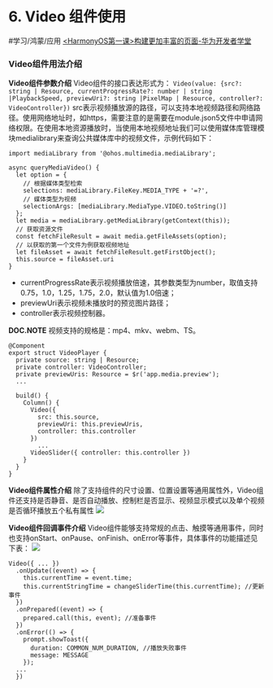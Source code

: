 # 6. Video 组件使用
#学习/鸿蒙/应用
[<HarmonyOS第一课>构建更加丰富的页面-华为开发者学堂](https://developer.huawei.com/consumer/cn/training/course/slightMooc/C101680765314766141)

### Video组件用法介绍
**Video组件参数介绍**
Video组件的接口表达形式为：
`
Video(value: {src?: string | Resource, currentProgressRate?: number | string |PlaybackSpeed, previewUri?: string |PixelMap | Resource, controller?: VideoController})
`
src表示视频播放源的路径，可以支持本地视频路径和网络路径。使用网络地址时，如https，需要注意的是需要在module.json5文件中申请网络权限。在使用本地资源播放时，当使用本地视频地址我们可以使用媒体库管理模块medialibrary来查询公共媒体库中的视频文件，示例代码如下：

```
import mediaLibrary from '@ohos.multimedia.mediaLibrary';

async queryMediaVideo() {
  let option = {
    // 根据媒体类型检索
    selections: mediaLibrary.FileKey.MEDIA_TYPE + '=?',
    // 媒体类型为视频
    selectionArgs: [mediaLibrary.MediaType.VIDEO.toString()]
  };
  let media = mediaLibrary.getMediaLibrary(getContext(this));
  // 获取资源文件
  const fetchFileResult = await media.getFileAssets(option);
  // 以获取的第一个文件为例获取视频地址
  let fileAsset = await fetchFileResult.getFirstObject();
  this.source = fileAsset.uri
}

```

* currentProgressRate表示视频播放倍速，其参数类型为number，取值支持0.75，1.0，1.25，1.75，2.0，默认值为1.0倍速；
* previewUri表示视频未播放时的预览图片路径；
* controller表示视频控制器。

**DOC.NOTE**
视频支持的规格是：mp4、mkv、webm、TS。

```
@Component
export struct VideoPlayer {
  private source: string | Resource;
  private controller: VideoController;
  private previewUris: Resource = $r('app.media.preview');
  ...

  build() {
    Column() {
      Video({
        src: this.source,
        previewUri: this.previewUris,
        controller: this.controller
      })
        ...
      VideoSlider({ controller: this.controller })
    }
  }
}

```

**Video组件属性介绍**
除了支持组件的尺寸设置、位置设置等通用属性外，Video组件还支持是否静音、是否自动播放、控制栏是否显示、视频显示模式以及单个视频是否循环播放五个私有属性
![](6.%20Video%20%E7%BB%84%E4%BB%B6%E4%BD%BF%E7%94%A8/image.png)

**Video组件回调事件介绍**
Video组件能够支持常规的点击、触摸等通用事件，同时也支持onStart、onPause、onFinish、onError等事件，具体事件的功能描述见下表：
![](6.%20Video%20%E7%BB%84%E4%BB%B6%E4%BD%BF%E7%94%A8/image%202.png)

```
Video({ ... })
  .onUpdate((event) => {
    this.currentTime = event.time;
    this.currentStringTime = changeSliderTime(this.currentTime); //更新事件 
  })
  .onPrepared((event) => {
    prepared.call(this, event); //准备事件 
  })
  .onError(() => {
    prompt.showToast({
      duration: COMMON_NUM_DURATION, //播放失败事件 
      message: MESSAGE
    });
  ...
  })

```

